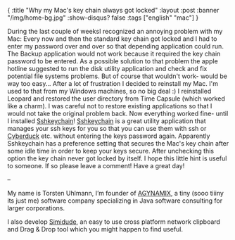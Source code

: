 {
  :title "Why my Mac's key chain always got locked"
  :layout :post
  :banner "/img/home-bg.jpg"
  :show-disqus? false
  :tags ["english" "mac"]
}

During the last couple of weeksI recognized an annoying problem with my Mac: Every now and then the standard key chain got locked and I had to enter my password over and over so that depending application could run. The Backup application would not work because it required the key chain password to be entered. As a possible solution to that problem the apple hotline suggested to run the disk utility application and check and fix potential file systems problems. But of course that wouldn't work- would be way too easy... After a lot of frustration I decided to reinstall my Mac. I'm used to that from my Windows machines, so no big deal :) I reinstalled Leopard and restored the user directory from Time Capsule (which worked like a charm). I was careful not to restore existing applications so that I would not take the original problem back. Now everything worked fine- until I installed [Sshkeychain](http://www.sshkeychain.org/)! [Sshkeychain](http://www.sshkeychain.org/) is a great utility application that manages your ssh keys for you so that you can use them with ssh or [Cyberduck](http://cyberduck.ch/) etc. without entering the keys password again. Apparently Sshkeychain has a preference setting that secures the Mac's key chain after some idle time in order to keep your keys secure. After unchecking this option the key chain never got locked by itself. I hope this little hint is useful to someone. If so please leave a comment! Have a great day!

–

My name is Torsten Uhlmann, I’m founder of [AGYNAMIX](http://www.agynamix.de/), a tiny (sooo tiiiny its just me) software company specializing in Java software consulting for larger corporations.

I also develop [Simidude](http://www.simidude.com/), an easy to use cross platform network clipboard and Drag & Drop tool which you might happen to find useful.
